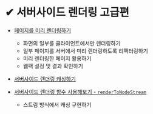 # ✔ 서버사이드 렌더링 고급편

- [페이지를 미리 렌더링하기](./ssr_prerender.md)

  - 화면의 일부를 클라이언트에서만 렌더링하기
  - 일부 페이지를 서버에서 미리 렌더링하도록 리팩터링하기
  - 미리 렌더링한 페이지 활용하기
  - 웹팩 설정 및 결과 확인하기

- [서버사이드 렌더링 캐싱하기](./ssr_caching.md)

- [서버사이드 렌더링 함수 사용해보기 - `renderToNodeStream`](./renderToNodeStream.md)

  - 스트림 방식에서 캐싱 구현하기
